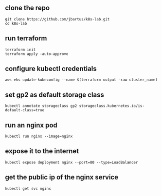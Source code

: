 ## clone the repo
```
git clone https://github.com/jbartus/k8s-lab.git
cd k8s-lab
```

## run terraform
```
terraform init
terraform apply -auto-approve
```
## configure kubectl credentials
```
aws eks update-kubeconfig --name $(terraform output -raw cluster_name)
```

## set gp2 as default storage class
```
kubectl annotate storageclass gp2 storageclass.kubernetes.io/is-default-class=true
```

## run an nginx pod
```
kubectl run nginx --image=nginx
```

## expose it to the internet
```
kubectl expose deployment nginx --port=80 --type=LoadBalancer
```

## get the public ip of the nginx service
```
kubectl get svc nginx
```